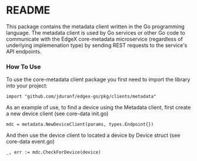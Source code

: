 # README #
This package contains the metadata client written in the Go programming language.  The metadata client is used by Go services or other Go code to communicate with the EdgeX core-metadata microservice (regardless of underlying implemenation type) by sending REST requests to the service's API endpoints.

### How To Use ###
To use the core-metadata client package you first need to import the library into your project:
```
import "github.com/jduranf/edgex-go/pkg/clients/metadata"
```
As an example of use, to find a device using the Metadata client, first create a new device client (see core-data init.go)
```
mdc = metadata.NewDeviceClient(params, types.Endpoint{})
```
And then use the device client to located a device by Device struct (see core-data event.go)
```
_, err := mdc.CheckForDevice(device)
```
